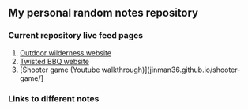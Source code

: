 ## My personal random notes repository

### Current repository live feed pages
1. [Outdoor wilderness website](https://jinman36.github.io/)
1. [Twisted BBQ website](https://jinman36.github.io/Recipe-page/)
1. [Shooter game (Youtube walkthrough)](jinman36.github.io/shooter-game/]

### Links to different notes
